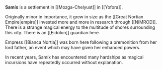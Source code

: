 **Samíx** is a settlement in [[Mozga-Chelyust]] in [[Yofora]]. 

Originally minor in importance, it grew in size as the [[Great Nortian Empire|empire]] invested more and more in research through [[NIMROD]]. There is a strange magical energy to the multitude of shores surrounding this city. There is an [[Eidolon]] guardian here.

Empress [[Bianca Nortia]] was born here following a premonition from her lord father, an event which may have given her enhanced powers.

In recent years, Samíx has encountered many hardships as magical incursions have repeatedly occurred without explanation.